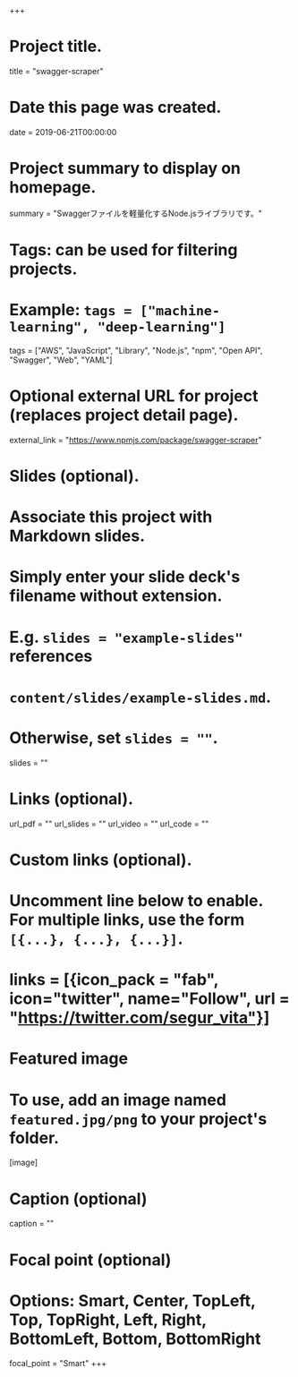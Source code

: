 +++
# Project title.
title = "swagger-scraper"

# Date this page was created.
date = 2019-06-21T00:00:00

# Project summary to display on homepage.
summary = "Swaggerファイルを軽量化するNode.jsライブラリです。"

# Tags: can be used for filtering projects.
# Example: `tags = ["machine-learning", "deep-learning"]`
tags = ["AWS", "JavaScript", "Library", "Node.js", "npm", "Open API", "Swagger", "Web", "YAML"]

# Optional external URL for project (replaces project detail page).
external_link = "https://www.npmjs.com/package/swagger-scraper"

# Slides (optional).
#   Associate this project with Markdown slides.
#   Simply enter your slide deck's filename without extension.
#   E.g. `slides = "example-slides"` references 
#   `content/slides/example-slides.md`.
#   Otherwise, set `slides = ""`.
slides = ""

# Links (optional).
url_pdf = ""
url_slides = ""
url_video = ""
url_code = ""

# Custom links (optional).
#   Uncomment line below to enable. For multiple links, use the form `[{...}, {...}, {...}]`.
# links = [{icon_pack = "fab", icon="twitter", name="Follow", url = "https://twitter.com/segur_vita"}]

# Featured image
# To use, add an image named `featured.jpg/png` to your project's folder. 
[image]
  # Caption (optional)
  caption = ""

  # Focal point (optional)
  # Options: Smart, Center, TopLeft, Top, TopRight, Left, Right, BottomLeft, Bottom, BottomRight
  focal_point = "Smart"
+++

